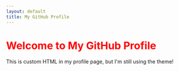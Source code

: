 ```yaml
---
layout: default
title: My GitHub Profile
---
```


# Welcome to My GitHub Profile

<p>This is custom HTML in my profile page, but I'm still using the theme!</p>

<style>
h1 {
    color: red;
}
</style>
